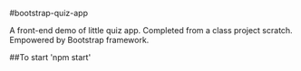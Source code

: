 #bootstrap-quiz-app

A front-end demo of little quiz app. Completed from a class project scratch. Empowered by Bootstrap framework. 

##To start
'npm start'
